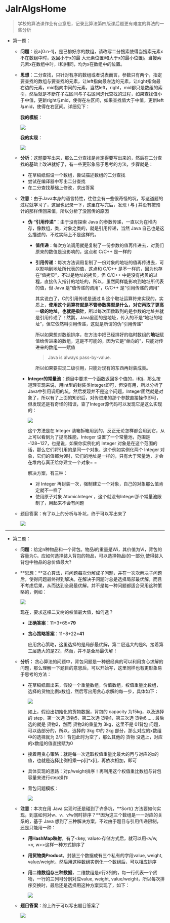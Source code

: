 # JalrAlgsHome
> 学校的算法课作业有点意思，记录比算法第四版课后题更有难度的算法的一些分析
>



- 第一题：

  - **问题**：设a[0:n-1]，是已排好序的数组，请改写二分搜索使得当搜索元素x不在数组中时，返回小于x的最	  大元素位置i和大于x的最小位置j。当搜索元素x在数组中时，i和j相同，均为x在数组中的位置。

  - **思想**：二分查找，只针对有序的数组或者说表而言，参数只有两个，指定要查找的数组与要查找的元素，让left指向最左边的元素，让right指向最右边的元素，mid指向中间的元素，当然left，right，mid都只是数组的索引，然后就是不断在子左区间与子右区间迭代查找的过程，如果查找值小于中值，更新right与mid，使得在左区间，如果查找值大于中值，更新left与mid，使得在右区间。详细见下：

    **我的模板**：

    ![](img/biSerachTemplate.png)

    **我的实现**：

    ![](img/biSerachTemplateAchieve.png)

  - **分析**：这题要写出来，那么二分查找是肯定得要写出来的，然后在二分查找的基础上改进就好了，有一些更形象易于思考的方法，步骤就是：

    - 在草稿纸假设一个数组，尝试描述数组的二分查找
    - 尝试在编译器中写出二分查找
    - 在二分查找基础上修改，求出答案

  - **注意**：由于Java本身的语言特性，往往会有一些很奇怪的坑，写这道题的过程就学习了，这里也记录一下，这里在写完后，发现 i 与 j 并没有按预计的那样传回来值，所以分析了没回传的原因

    - **伪 “引用传递”**：由于没有探索 Java 的参数传递，一直以为在堆内存，像数组，类，对象之类的，就是引用传递，当然 Java 自己也是这么描述的，不过实际上不是这样的。

      - **值传递**：每次方法调用就是复制了一份参数的值再传进去，对我们原来的数值是没影响的，这点和 C/C++ 是一样的

      - **引用传递**：每次方法调用复制了一份对象的地址的值再传进去，可以影响到地址所代表的值，这点和 C/C++ 是不一样的，因为也存在“值拷贝”，不过是地址的拷贝，但 C/C++ 中是没有拷贝的过程，直接传入指针的地址的，所以，虽然同样能影响到地址所代表的值，但 Java 是“值传递的调用”，C/C++ 是“引用传递的调用”

        其实说白了，C的引用传递是通过 & 这个取址运算符来实现的，实质上，**使用这个运算符就是不管参数类型是什么，对它再取了更高一级的地址，也就是指针**，所以每次函数取到的是参数的地址并就是引用传递了！然鹅，Java里面的是地址，传入的不是“地址的地址”，但它依然叫引用传递，这就是所谓的伪“引用传递”

        所以如果想对数组排序，在方法中把已经排好的临时数组的**地址**赋值给传进来的数组，这是不可能的，因为它是“单向的”，只能对传进来的数组一一赋值

        > Java is always pass-by-value.

        所以如果要实现二级引用，只能对现有的东西再封装成类。

    - **Integer的常量池**：题目中要求一个函数返回多个值的，i和j，那么按道理实现来说，用int型的封装类Integer即可，但没有用，所以分析了Java中引用调用的坑，然后发现并不是这个问题，Integer固然就是对象了，所以有了上面的知识后，对传进来的那个参数直接操作即可，但发现还是有奇怪的错误，查了Integer源代码可以发现它是这么实现的：

      ![](img/Integer_Constant_pool.png)

      这个方法是在 Integer 装箱拆箱用到的，反正无论怎样都会用到它，从上可以看到为了提高性能，Integer 设置了一个常量池，范围是 -128~127，也是说，如果你实例化的 Integer 对象是在这个范围的话，那么它们将引用的是同一个对象，这个例如实例化两个 Integer 对象，它们的值都为9时，它们的地址是一样的，只有大于常量池，才会在堆内存真正给你建立一个对象= =

      解决方案，有三种：

      - 对 Integer 再封装一次，强制建立一个对象，自己的对象那么值肯定就不一样了
      - 使用原子对象 AtomicInteger ，这个就没有Integer那个常量池限制了，用起来不会有问题

  - 题目答案：有了以上的分析与补坑，终于可以写出来了

    ![](img/pro1_code.png)



------



- 第二题：

  - **问题**：给定n种物品和一个背包。物品i的重量是Wi，其价值为Vi，背包的容量为C。应如何选择装入背包的物品，可以选择物品i的一部分,使得装入背包中物品的总价值最大?

  - **思想：**贪心算法，将问题每次分解成子问题，并在一次次解决子问题后，使得问题最终得到解决。在解决子问题时总是选择局部最优解，而且不考虑后果，从而达到全局最优解。并不是每一种问题都适合采用这种策略的，例如：

    ![](img/greedy_tree.png)

    现在，要求这棵二叉树的权值最大值，如何选？

    - **正确答案**：11+3+65=**79**

    - **贪心策略答案**：11+8+22=**41**

      应用贪心策略，这里选择的是局部最优解，第二层选大的是8，接着第三层选大的是22，然而，并不是全局最优解！

  - **分析：** 贪心算法的问题中，背包问题是一种很经典的可以利用贪心求解的问题，那么理解一下题目的意思后，可以开始写，这里同样也有更形象易于思考的方法：

    - 在草稿纸画出来，假设一个重量数组，价值数组，权值重量比数组，选择的货物比例x数组，然后写出用贪心求解的每一步，具体如下：

      ![](img/greedy_exp1.png)

      如上，假设出初始化的货物数据，背包的 capacity 为15kg，以及选择的 step，第一次选 货物5，第二次选 货物1，第三次选 货物6...... 最后选的就是 货物2，然而 货物2的重量为 3kg，这里不是 01背包 问题，可以选部分的，所以，选择的 3kg 中的 2kg 部分，那么对应的x数组中的选择就为 2/3！背包此时为空了，那么其他的 货物 没选上，对应的x数组的值直接赋为0

    - 接着用贪心策略：就是每一次选取权值重量比最大的再与对应的x的值，也就是选择比例相乘—p[i]*x[i]，再依次相加，即可

    - 具体实现的思路：对p/weight排序！再利用这个权值重比数组与背包容量来进行step操作

    - 背包问题模板：

      ![](img/greedy_template.png)

  - **注意**：本次在用 Java 实现时还是碰到了许多坑，**Sort() 方法要如何实现，到底如何对w、v、v/w同时排序？**因为这三个数组是一一对应的关系的，基于 Java 想到了三种解决方案，不过由于题目与引用传递限制，还是只能用一种：

    - **用HashMap映射**，有了<key, value>存储方式后，就可以用<v/w, <v, w>>这样一种方式排序了

    - **用货物类Product**，封装三个数据成有三个私有的字段value, weight, value/weight，然后用这种数组实例化一个数组后，可以相应排序

    - **用二维数组存三种数据**，二维数组是n行3列的，每一行代表一个货物，一行的三列可分别对应value, weight, value/weight，所以每次排序交换时，最后还是选择用这种方案实现了，如下：

      ![](img/greedy_sort.png)

  - **题目答案**：综上终于可以写出题目答案了

    ![](img/pro2_code.png)
